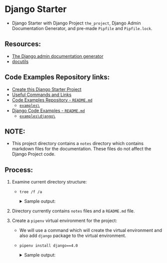 # Django Starter
* Django Starter with Django Project `the_project`, Django Admin Documentation Generator, and pre-made `Pipfile` and `Pipfile.lock`.

## Resources:
* [The Django admin documentation generator](https://docs.djangoproject.com/en/4.1/ref/contrib/admin/admindocs/)
* [docutils](https://pypi.org/project/docutils/)

## Code Examples Repository links:
* [Create this Django Starter Project](./notes/00_create_django_starter.md)
* [Useful Commands and Links](./notes/00_useful_commands_and_links.md)
* [Code Examples Repository - `README.md`](../../README.md)
    * [`examples\`](../../)
* [Django Code Examples - `README.md`](../README.md)
    * [`examples\django\`](../)

## **NOTE:**
* This project directory contains a `notes` directory which contains markdown files for the documentation. These files do not affect the Django Project code.

## Process:
1. Examine current directory structure:
    * `tree /f /a`
        <details>
        <summary>Sample output:</summary>

            PS C:\Users\Bruce\Programming\examples\django\django-starter> tree /f /a
            Folder PATH listing for volume OS
            Volume serial number is CC00-DD12
            C:.
            |   README.md
            |
            \---notes
                    00_create_django_starter.md
                    00_useful_commands_and_links.md

            PS C:\Users\Bruce\Programming\examples\django\django-starter>
        </details>

1. Directory currently contains `notes` files and a `README.md` file.

1. Create a `pipenv` virtual environment for the project:
    * We will use a command which will create the virtual environment and also add `django` package to the virtual environment.
    * `pipenv install django==4.0`
        <details>
        <summary>Sample output:</summary>

            PS C:\Users\Bruce\Programming\examples\django\django-starter> pipenv install django==4.0
            Creating a virtualenv for this project...
            Pipfile: C:\Users\Bruce\Programming\examples\django\django-starter\Pipfile
            Using C:/Users/Bruce/AppData/Local/Programs/Python/Python310/python.exe (3.10.6) to create virtualenv...
            [====] Creating virtual environment...created virtual environment CPython3.10.6.final.0-64 in 2319ms
              creator CPython3Windows(dest=C:\Users\Bruce\.virtualenvs\django-starter-DkNTxm58, clear=False, no_vcs_ignore=False, global=False)
              seeder FromAppData(download=False, pip=bundle, setuptools=bundle, wheel=bundle, via=copy, app_data_dir=C:\Users\Bruce\AppData\Local\pypa\virtualenv)
                added seed packages: pip==22.2.2, setuptools==65.0.2, wheel==0.37.1
              activators BashActivator,BatchActivator,FishActivator,NushellActivator,PowerShellActivator,PythonActivator

            Successfully created virtual environment!
            Virtualenv location: C:\Users\Bruce\.virtualenvs\django-starter-DkNTxm58
            Creating a Pipfile for this project...
            Installing django==4.0...
            Adding django to Pipfile's [packages]...
            Installation Succeeded
            Pipfile.lock not found, creating...
            Locking [dev-packages] dependencies...
            Locking [packages] dependencies...
             Locking...Building requirements...
            Resolving dependencies...
            Success!
            Updated Pipfile.lock (036cf0)!
            Installing dependencies from Pipfile.lock (036cf0)...
              ================================ 0/0 - 00:00:00
            To activate this project's virtualenv, run pipenv shell.
            Alternatively, run a command inside the virtualenv with pipenv run.
            PS C:\Users\Bruce\Programming\examples\django\django-starter>
        </details>


